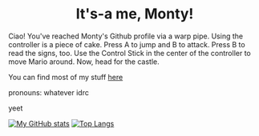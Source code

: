 <h1 align=center>It's-a me, Monty!</h1>



Ciao! You've reached Monty's Github profile via a warp pipe. Using the controller is a piece of cake. Press A to jump and B to attack. Press B to read the signs, too. Use the Control Stick in the center of the controller to move Mario around. Now, head for the castle.


You can find most of my stuff [here](https://www.monty.ga/)

pronouns: whatever idrc

yeet

[![My GitHub stats](https://github-readme-stats.vercel.app/api?username=montylion&show_icons=true&count_private=true&bg_color=2D333B&title_color=2F90FF&text_color=ECF4FF&icon_color=2F90FF&hide_border=true&custom_title=My%20GitHub%20Stats)](https://github.com/montylion?tab=repositories)
[![Top Langs](https://github-readme-stats.vercel.app/api/top-langs/?username=montylion&layout=compact&bg_color=2D333B&title_color=2F90FF&text_color=ECF4FF&icon_color=2F90FF&hide_border=true)](https://github.com/montylion?tab=repositories&q=&type=&language=javascript&sort=)
